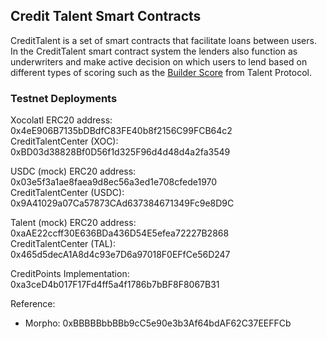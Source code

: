 ## Credit Talent Smart Contracts

CreditTalent is a set of smart contracts that facilitate loans between users. In the CreditTalent smart contract system the lenders also function as underwriters and
make active decision on which users to lend based on different types of scoring such as the [Builder Score](https://docs.talentprotocol.com/docs/talent-passport/builder-score) from Talent Protocol.

### Testnet Deployments

Xocolatl ERC20 address: 0x4eE906B7135bDBdfC83FE40b8f2156C99FCB64c2   
CreditTalentCenter (XOC): 0xBD03d38828Bf0D56f1d325F96d4d48d4a2fa3549   

USDC (mock) ERC20 address: 0x03e5f3a1ae8faea9d8ec56a3ed1e708cfede1970   
CreditTalentCenter (USDC): 0x9A41029a07Ca57873CAd637384671349Fc9e8D9C   

Talent (mock) ERC20 address: 0xaAE22ccff30E636BDa436D54E5efea72227B2868   
CreditTalentCenter (TAL): 0x465d5decA1A8d4c93e7D6a97018F0EFfCe56D247   

CreditPoints Implementation: 0xa3ceD4b017F17Fd4ff5a4f1786b7bBF8F8067B31   

Reference:

- Morpho: 0xBBBBBbbBBb9cC5e90e3b3Af64bdAF62C37EEFFCb
